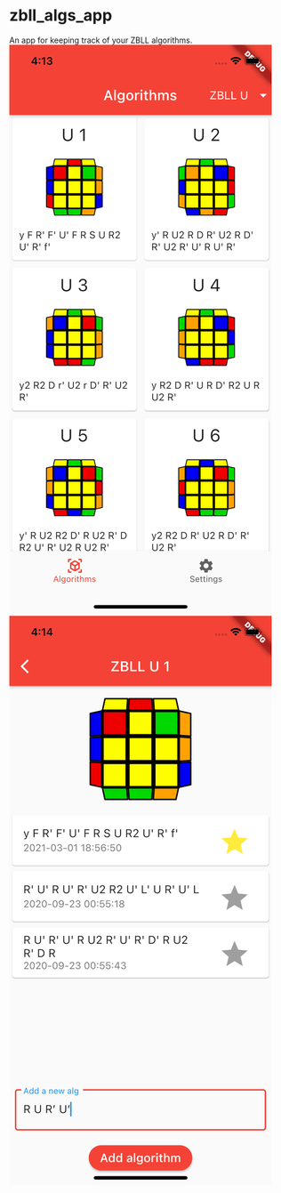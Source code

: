 # zbll_algs_app

An app for keeping track of your ZBLL algorithms.
![Picture of main page](demo_pics/main_page.png)
![Picture of case page](demo_pics/case_page.png)
